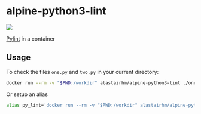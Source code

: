 # alpine-python3-lint

[![](http://dockeri.co/image/alastairhm/alpine-python3-lint)](https://index.docker.io/u/alastairhm/alpine-python3-lint/)

[Pylint](https://www.pylint.org/) in a container

## Usage

To check the files `one.py` and `two.py` in your current directory:

```bash
docker run --rm -v "$PWD:/workdir" alastairhm/alpine-python3-lint ./one.py ./two.py
```

Or setup an alias

```bash
alias py_lint='docker run --rm -v "$PWD:/workdir" alastairhm/alpine-python3-lint'
```